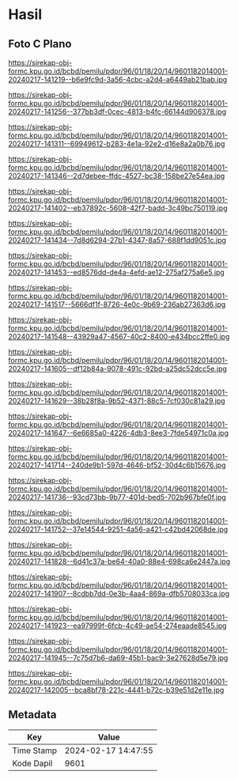 # Hasil

## Foto C Plano

https://sirekap-obj-formc.kpu.go.id/bcbd/pemilu/pdpr/96/01/18/20/14/9601182014001-20240217-141219--b6e9fc9d-3a56-4cbc-a2d4-a6449ab21bab.jpg

https://sirekap-obj-formc.kpu.go.id/bcbd/pemilu/pdpr/96/01/18/20/14/9601182014001-20240217-141256--377bb3df-0cec-4813-b4fc-66144d906378.jpg

https://sirekap-obj-formc.kpu.go.id/bcbd/pemilu/pdpr/96/01/18/20/14/9601182014001-20240217-141311--69949612-b283-4e1a-92e2-d16e8a2a0b76.jpg

https://sirekap-obj-formc.kpu.go.id/bcbd/pemilu/pdpr/96/01/18/20/14/9601182014001-20240217-141346--2d7debee-ffdc-4527-bc38-158be27e54ea.jpg

https://sirekap-obj-formc.kpu.go.id/bcbd/pemilu/pdpr/96/01/18/20/14/9601182014001-20240217-141402--eb37892c-5608-42f7-badd-3c49bc750119.jpg

https://sirekap-obj-formc.kpu.go.id/bcbd/pemilu/pdpr/96/01/18/20/14/9601182014001-20240217-141434--7d8d6294-27b1-4347-8a57-688f1dd9051c.jpg

https://sirekap-obj-formc.kpu.go.id/bcbd/pemilu/pdpr/96/01/18/20/14/9601182014001-20240217-141453--ed8576dd-de4a-4efd-ae12-275af275a6e5.jpg

https://sirekap-obj-formc.kpu.go.id/bcbd/pemilu/pdpr/96/01/18/20/14/9601182014001-20240217-141517--5666df1f-8726-4e0c-9b69-236ab27363d6.jpg

https://sirekap-obj-formc.kpu.go.id/bcbd/pemilu/pdpr/96/01/18/20/14/9601182014001-20240217-141548--43929a47-4567-40c2-8400-e434bcc2ffe0.jpg

https://sirekap-obj-formc.kpu.go.id/bcbd/pemilu/pdpr/96/01/18/20/14/9601182014001-20240217-141605--df12b84a-9078-491c-92bd-a25dc52dcc5e.jpg

https://sirekap-obj-formc.kpu.go.id/bcbd/pemilu/pdpr/96/01/18/20/14/9601182014001-20240217-141629--38b28f8a-9b52-4371-88c5-7cf030c81a29.jpg

https://sirekap-obj-formc.kpu.go.id/bcbd/pemilu/pdpr/96/01/18/20/14/9601182014001-20240217-141647--6e6685a0-4226-4db3-8ee3-7fde54971c0a.jpg

https://sirekap-obj-formc.kpu.go.id/bcbd/pemilu/pdpr/96/01/18/20/14/9601182014001-20240217-141714--240de9b1-597d-4646-bf52-30d4c6b15676.jpg

https://sirekap-obj-formc.kpu.go.id/bcbd/pemilu/pdpr/96/01/18/20/14/9601182014001-20240217-141736--93cd73bb-9b77-401d-bed5-702b967bfe0f.jpg

https://sirekap-obj-formc.kpu.go.id/bcbd/pemilu/pdpr/96/01/18/20/14/9601182014001-20240217-141752--37e14544-9251-4a56-a421-c42bd42068de.jpg

https://sirekap-obj-formc.kpu.go.id/bcbd/pemilu/pdpr/96/01/18/20/14/9601182014001-20240217-141828--6d41c37a-be64-40a0-88e4-698ca6e2447a.jpg

https://sirekap-obj-formc.kpu.go.id/bcbd/pemilu/pdpr/96/01/18/20/14/9601182014001-20240217-141907--8cdbb7dd-0e3b-4aa4-869a-dfb5708033ca.jpg

https://sirekap-obj-formc.kpu.go.id/bcbd/pemilu/pdpr/96/01/18/20/14/9601182014001-20240217-141923--ea97999f-6fcb-4c49-ae54-274eaade8545.jpg

https://sirekap-obj-formc.kpu.go.id/bcbd/pemilu/pdpr/96/01/18/20/14/9601182014001-20240217-141945--7c75d7b6-da69-45b1-bac9-3e27628d5e79.jpg

https://sirekap-obj-formc.kpu.go.id/bcbd/pemilu/pdpr/96/01/18/20/14/9601182014001-20240217-142005--bca8bf78-221c-4441-b72c-b39e51d2e11e.jpg


## Metadata

| Key        | Value               |
| ---------- | ------------------- |
| Time Stamp | 2024-02-17 14:47:55 |
| Kode Dapil | 9601                |



